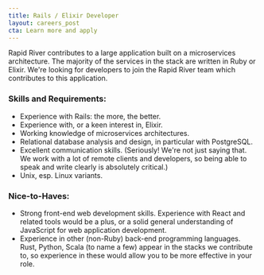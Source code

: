 ```yaml
---
title: Rails / Elixir Developer
layout: careers_post
cta: Learn more and apply
---
```


Rapid River contributes to a large application built on a microservices architecture. The majority of the services in the stack are written in Ruby or Elixir. We're looking for developers to join the Rapid River team which contributes to this application.

### Skills and Requirements:

- Experience with Rails: the more, the better.
- Experience with, or a keen interest in, Elixir.
- Working knowledge of microservices architectures.
- Relational database analysis and design, in particular with PostgreSQL.
- Excellent communication skills. (Seriously! We're not just saying that. We work with a lot of remote clients and developers, so being able to speak and write clearly is absolutely critical.)
- Unix, esp. Linux variants.

### Nice-to-Haves:

- Strong front-end web development skills. Experience with React and related tools would be a plus, or a solid general understanding of JavaScript for web application development.
- Experience in other (non-Ruby) back-end programming languages. Rust, Python, Scala (to name a few) appear in the stacks we contribute to, so experience in these would allow you to be more effective in your role.
